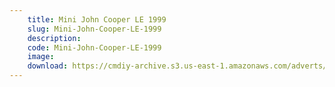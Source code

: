 ```yaml
---
    title: Mini John Cooper LE 1999
    slug: Mini-John-Cooper-LE-1999
    description:
    code: Mini-John-Cooper-LE-1999
    image:
    download: https://cmdiy-archive.s3.us-east-1.amazonaws.com/adverts/documents/Mini+John+Cooper+LE+1999.pdf
---
```

<!-- Content of the page -->

##
        